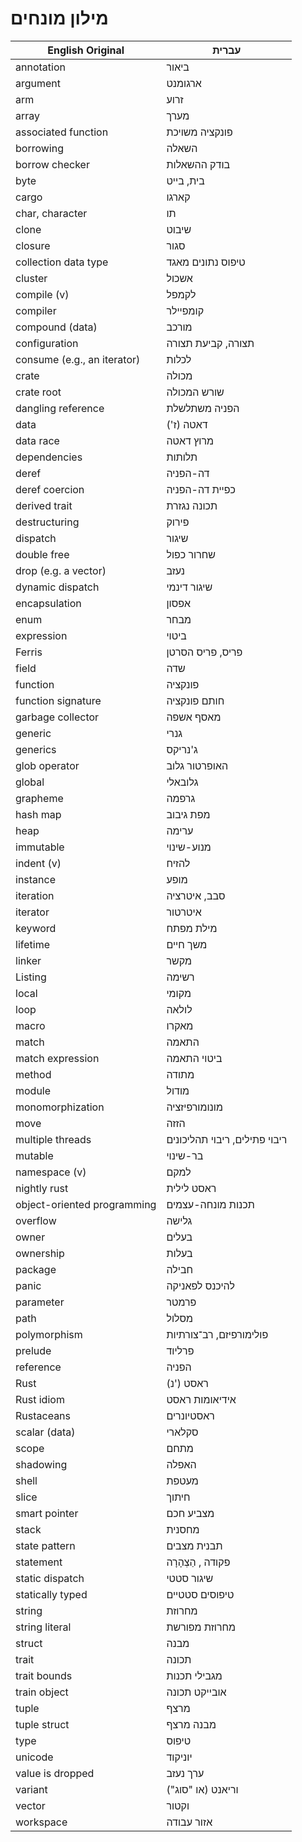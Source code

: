 # מילון מונחים

| English Original            | עברית                         |
| --------------------------- | ----------------------------- |
| annotation                  | ביאור                         |
| argument                    | ארגומנט                       |
| arm                         | זרוע                          |
| array                       | מערך                          |
| associated function         | פונקציה משויכת                |
| borrowing                   | השאלה                         |
| borrow checker              | בודק ההשאלות                  |
| byte                        | בית, בייט                     |
| cargo                       | קארגו                         |
| char, character             | תו                            |
| clone                       | שיבוט                         |
| closure                     | סגור                          |
| collection data type        | טיפוס נתונים מאגד             |
| cluster                     | אשכול                         |
| compile (v)                 | לקמפל                         |
| compiler                    | קומפיילר                      |
| compound (data)             | מורכב                         |
| configuration               | תצורה, קביעת תצורה            |
| consume (e.g., an iterator) | לכלות                         |
| crate                       | מכולה                         |
| crate root                  | שורש המכולה                   |
| dangling reference          | הפניה משתלשלת                 |
| data                        | דאטה (ז')                     |
| data race                   | מרוץ דאטה                     |
| dependencies                | תלותות                        |
| deref                       | דה-הפניה                      |
| deref coercion              | כפיית דה-הפניה                |
| derived trait               | תכונה נגזרת                   |
| destructuring               | פירוק                         |
| dispatch                    | שיגור                         |
| double free                 | שחרור כפול                    |
| drop (e.g. a vector)        | נעזב                          |
| dynamic dispatch            | שיגור דינמי                   |
| encapsulation               | אפסון                         |
| enum                        | מבחר                          |
| expression                  | ביטוי                         |
| Ferris                      | פריס, פריס הסרטן              |
| field                       | שדה                           |
| function                    | פונקציה                       |
| function signature          | חותם פונקציה                  |
| garbage collector           | מאסף אשפה                     |
| generic                     | גנרי                          |
| generics                    | ג'נריקס                       |
| glob operator               | האופרטור גלוב                 |
| global                      | גלובאלי                       |
| grapheme                    | גרפמה                         |
| hash map                    | מפת גיבוב                     |
| heap                        | ערימה                         |
| immutable                   | מנוע-שינוי                    |
| indent (v)                  | להזיח                         |
| instance                    | מופע                          |
| iteration                   | סבב, איטרציה                  |
| iterator                    | איטרטור                       |
| keyword                     | מילת מפתח                     |
| lifetime                    | משך חיים                      |
| linker                      | מקשר                          |
| Listing                     | רשימה                         |
| local                       | מקומי                         |
| loop                        | לולאה                         |
| macro                       | מאקרו                         |
| match                       | התאמה                         |
| match expression            | ביטוי התאמה                   |
| method                      | מתודה                         |
| module                      | מודול                         |
| monomorphization            | מונומורפיזציה                 |
| move                        | הזזה                          |
| multiple threads            | ריבוי פתילים, ריבוי תהליכונים |
| mutable                     | בר-שינוי                      |
| namespace (v)               | למקם                          |
| nightly rust                | ראסט לילית                    |
| object-oriented programming | תכנות מונחה-עצמים             |
| overflow                    | גלישה                         |
| owner                       | בעלים                         |
| ownership                   | בעלות                         |
| package                     | חבילה                         |
| panic                       | להיכנס לפאניקה                |
| parameter                   | פרמטר                         |
| path                        | מסלול                         |
| polymorphism                | פולימורפיזם, רב־צורתיות       |
| prelude                     | פרליוד                        |
| reference                   | הפניה                         |
| Rust                        | (נ') ראסט                     |
| Rust idiom                  | אידיאומות ראסט                |
| Rustaceans                  | ראסטיונרים                    |
| scalar (data)               | סקלארי                        |
| scope                       | מתחם                          |
| shadowing                   | האפלה                         |
| shell                       | מעטפת                         |
| slice                       | חיתוך                         |
| smart pointer               | מצביע חכם                     |
| stack                       | מחסנית                        |
| state pattern               | תבנית מצבים                   |
| statement                   | פקודה , הַצְהָרָה             |
| static dispatch             | שיגור סטטי                    |
| statically typed            | טיפוסים סטטיים                |
| string                      | מחרוזת                        |
| string literal              | מחרוזת מפורשת                 |
| struct                      | מבנה                          |
| trait                       | תכונה                         |
| trait bounds                | מגבילי תכנות                  |
| train object                | אובייקט תכונה                 |
| tuple                       | מרצף                          |
| tuple struct                | מבנה מרצף                     |
| type                        | טיפוס                         |
| unicode                     | יוניקוד                       |
| value is dropped            | ערך נעזב                      |
| variant                     | וריאנט (או "סוג")             |
| vector                      | וקטור                         |
| workspace                   | אזור עבודה                    |

